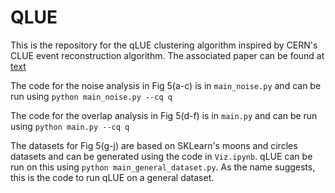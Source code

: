 # QLUE

This is the repository for the qLUE clustering algorithm inspired by CERN's CLUE event reconstruction algorithm. The associated paper can be found at [text](https://arxiv.org/abs/2407.00357)

The code for the noise analysis in Fig 5(a-c) is in ``main_noise.py`` and can be run using ``python main_noise.py --cq q``

The code for the overlap analysis in Fig 5(d-f) is in ``main.py`` and can be run using ``python main.py --cq q``

The datasets for Fig 5(g-j) are based on SKLearn's moons and circles datasets and can be generated using the code in ``Viz.ipynb``. qLUE can be run on this using ``python main_general_dataset.py``. As the name suggests, this is the code to run qLUE on a general dataset.
